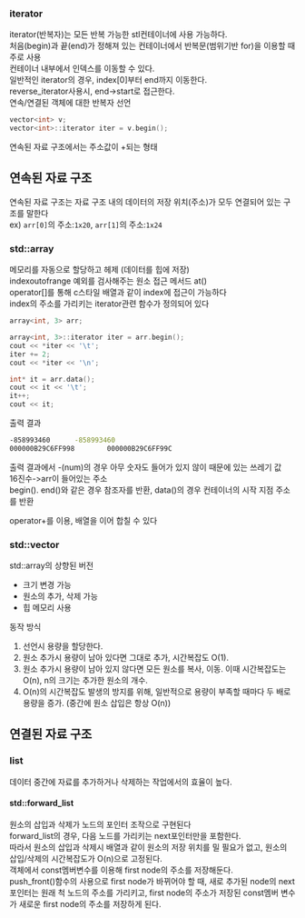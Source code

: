 ### iterator
iterator(반복자)는 모든 반복 가능한 stl컨테이너에 사용 가능하다.  
처음(begin)과 끝(end)가 정해져 있는 컨테이너에서 반복문(범위기반 for)을 이용할 때 주로 사용  
컨테이너 내부에서 인덱스를 이동할 수 있다.  
일반적인 iterator의 경우, index[0]부터 end까지 이동한다.  
reverse_iterator사용시, end->start로 접근한다.  
연속/연결된 객체에 대한 반복자 선언
```cpp
vector<int> v;
vector<int>::iterator iter = v.begin();
```
  
연속된 자료 구조에서는 주소값이 +되는 형태  
  

## 연속된 자료 구조
연속된 자료 구조는 자료 구조 내의 데이터의 저장 위치(주소)가 모두 연결되어 있는 구조를 말한다  
ex) `arr[0]`의 주소:`1x20`, `arr[1]`의 주소:`1x24`  
  
### std::array
메모리를 자동으로 할당하고 헤제 (데이터를 힙에 저장)  
indexoutofrange 예외를 검사해주는 원소 접근 메서드 at()  
operator[]를 통해 c스타일 배열과 같이 index에 접근이 가능하다  
index의 주소를 가리키는 iterator관련 함수가 정의되어 있다  
```cpp
array<int, 3> arr;

array<int, 3>::iterator iter = arr.begin();
cout << *iter << '\t';
iter += 2;
cout << *iter << '\n';

int* it = arr.data();
cout << it << '\t';
it++;
cout << it;
```
출력 결과
```cmd
-858993460      -858993460
000000B29C6FF998        000000B29C6FF99C
```
출력 결과에서 -(num)의 경우 아무 숫자도 들어가 있지 않이 때문에 있는 쓰레기 값  
16진수->arr이 들어있는 주소  
begin(). end()와 같은 경우 참조자를 반환, data()의 경우 컨테이너의 시작 지점 주소를 반환  
  
operator+를 이용, 배열을 이어 합칠 수 있다  
  
  
### std::vector

std::array의 상향된 버전
- 크기 변경 가능
- 원소의 추가, 삭제 가능
- 힙 메모리 사용

동작 방식
1. 선언시 용량을 할당한다.
2. 원소 추가시 용량이 남아 있다면 그대로 추가, 시간복잡도 O(1).
3. 원소 추가시 용량이 남아 있지 않다면 모든 원소를 복사, 이동.  이때 시간복잡도는 O(n), n의 크기는 추가한 원소의 개수.
4. O(n)의 시간복잡도 발생의 방지를 위해, 일반적으로 용량이 부족할 때마다 두 배로 용량을 증가.  (중간에 원소 삽입은 항상 O(n))

## 연결된 자료 구조

### list
데이터 중간에 자료를 추가하거나 삭제하는 작업에서의 효율이 높다.  

#### std::forward_list
원소의 삽입과 삭제가 노드의 포인터 조작으로 구현된다  
forward_list의 경우, 다음 노드를 가리키는 next포인터만을 포함한다.  
따라서 원소의 삽입과 삭제시 배열과 같이 원소의 저장 위치를 밀 필요가 없고, 원소의 삽입/삭제의 시간복잡도가 O(n)으로 고정된다.  
객체에서 const멤버변수를 이용해 first node의 주소를 저장해둔다.  
push_front()함수의 사용으로 first node가 바뀌어야 할 때, 새로 추가된 node의 next포인터는 원래 척 노드의 주소를 가리키고, first node의 주소가 저장된 const멤버 변수가 새로운 first node의 주소를 저장하게 된다.  
